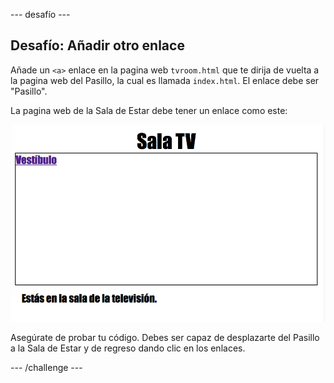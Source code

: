 \--- desafío \---

## Desafío: Añadir otro enlace

Añade un `<a>` enlace en la pagina web `tvroom.html` que te dirija de vuelta a la pagina web del Pasillo, la cual es llamada `index.html`. El enlace debe ser "Pasillo".

La pagina web de la Sala de Estar debe tener un enlace como este:

![captura de pantalla](images/rooms-hall-link.png)

Asegúrate de probar tu código. Debes ser capaz de desplazarte del Pasillo a la Sala de Estar y de regreso dando clic en los enlaces.

\--- /challenge \---